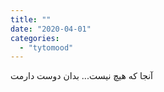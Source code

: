 ```yaml
---
title: ""
date: "2020-04-01"
categories: 
  - "tytomood"
---
```


آنجا که هیچ نیست... بدان دوست دارمت
